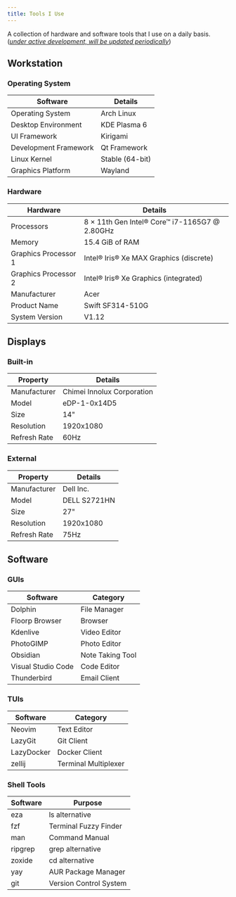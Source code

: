 ```yaml
---
title: Tools I Use
---
```


<!--
This website is only meant to showcase the work and and skills of the author,
on a professional level. It also has a blog, containing the author's observations
and opinions on various topics. The views expressed are the author's own.
Copyright (C) 2024  T L Naparajith

This program is free software: you can redistribute it and/or modify
it under the terms of the GNU Affero General Public License Version 3 as published
by the Free Software Foundation.

This program is distributed in the hope that it will be useful,
but WITHOUT ANY WARRANTY; without even the implied warranty of
MERCHANTABILITY or FITNESS FOR A PARTICULAR PURPOSE.  See the
GNU Affero General Public License for more details.

You should have received a copy of the GNU Affero General Public License
along with this program.  If not, see <https://www.gnu.org/licenses/agpl-3.0.txt>.

Contact me through electronic mail: <naparajith@duck.com>
-->

A collection of hardware and software tools that I use on a daily basis.
(_<u>under active development, will be updated periodically</u>_)

## Workstation

### Operating System

| Software              | Details         |
| --------------------- | --------------- |
| Operating System      | Arch Linux      |
| Desktop Environment   | KDE Plasma 6    |
| UI Framework          | Kirigami        |
| Development Framework | Qt Framework    |
| Linux Kernel          | Stable (64-bit) |
| Graphics Platform     | Wayland         |

### Hardware

| Hardware             | Details                                         |
| -------------------- | ----------------------------------------------- |
| Processors           | 8 × 11th Gen Intel® Core™ i7-1165G7 @ 2.80GHz |
| Memory               | 15.4 GiB of RAM                                 |
| Graphics Processor 1 | Intel® Iris® Xe MAX Graphics (discrete)       |
| Graphics Processor 2 | Intel® Iris® Xe Graphics (integrated)         |
| Manufacturer         | Acer                                            |
| Product Name         | Swift SF314-510G                                |
| System Version       | V1.12                                           |

## Displays

### Built-in

| Property     | Details                    |
| ------------ | -------------------------- |
| Manufacturer | Chimei Innolux Corporation |
| Model        | eDP-1-0x14D5               |
| Size         | 14"                        |
| Resolution   | 1920x1080                  |
| Refresh Rate | 60Hz                       |

### External

| Property     | Details      |
| ------------ | ------------ |
| Manufacturer | Dell Inc.    |
| Model        | DELL S2721HN |
| Size         | 27"          |
| Resolution   | 1920x1080    |
| Refresh Rate | 75Hz         |

## Software

### GUIs

| Software           | Category         |
| ------------------ | ---------------- |
| Dolphin            | File Manager     |
| Floorp Browser     | Browser          |
| Kdenlive           | Video Editor     |
| PhotoGIMP          | Photo Editor     |
| Obsidian           | Note Taking Tool |
| Visual Studio Code | Code Editor      |
| Thunderbird        | Email Client     |

### TUIs

| Software   | Category             |
| ---------- | -------------------- |
| Neovim     | Text Editor          |
| LazyGit    | Git Client           |
| LazyDocker | Docker Client        |
| zellij     | Terminal Multiplexer |

### Shell Tools

| Software | Purpose                |
| -------- | ---------------------- |
| eza      | ls alternative         |
| fzf      | Terminal Fuzzy Finder  |
| man      | Command Manual         |
| ripgrep  | grep alternative       |
| zoxide   | cd alternative         |
| yay      | AUR Package Manager    |
| git      | Version Control System |

